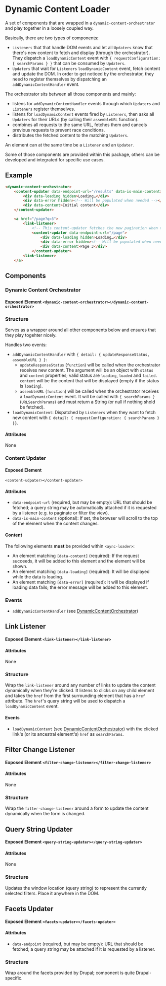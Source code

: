 # Dynamic Content Loader

A set of components that are wrapped in a `dynamic-content-orchestrator` and play together in a
loosely coupled way.

Basically, there are two types of components:
- `Listeners` that that handle DOM events and let all `Updaters` know that there's new content
to fetch and display (through the orchestrator). They dispatch a `loadDynamicContent` event with 
`{ requestConfiguration: { searchParams } }` that can be consumed by `Updaters`.
- `Updaters` that wait for `Listeners` `loadDynamicContent` event, fetch content and update the 
DOM. In order to get noticed by the orchestrator, they need to register themselves by dispatching
an `addDynamicContentHandler` event.

The orchestrator sits between all those components and mainly:
- listens for `addDynamicContentHandler` events through which `Updaters` and `Listeners` register
themselves.
- listens for `loadDynamicContent` events fired by `Listeners`, then asks all `Updaters` for their
URLs (by calling their `assembleURL` function).
- combines all requests to the same URL, fetches them and cancels previous requests to prevent
race conditions.
- distributes the fetched content to the matching `Updaters`.

An element can at the same time be a `Listener` and an `Updater`.

Some of those components are provided within this package, others can be developed and integrated
for specific use cases.


## Example

```html
<dynamic-content-orchestrator>
    <content-updater data-endpoint-url="/results" data-is-main-content>
        <div data-loading hidden>Loading…</div>
        <div data-error hidden><!-- Will be populated when needed --></div>
        <div data-content>Initial content</div>
    </content-updater>

    <a href="/page?q=5">
        <link-listener>
            <!-- This content-updater fetches the new pagination when the page changes-->
            <content-updater data-endpoint-url="/page">
                <div data-loading hidden>Loading…</div>
                <div data-error hidden><!-- Will be populated when needed --></div>
                <div data-content>Page 3</div>
            </content-updater>
        <link-listener>
    </a>
```

## Components

### Dynamic Content Orchestrator

#### Exposed Element `<dynamic-content-orchestrator></dynamic-content-orchestrator>`

### Structure
Serves as a wrapper around all other components below and ensures that they play togehter nicely. 

Handles two events:
- `addDynamicContentHandler` with `{ detail: { updateResponseStatus, assembleURL } }`:
  - `updateResponseStatus` (`function`) will be called when the orchestrator receives new content.
    The argument will be an object with `status` and `content` properties; valid status are
    `loading`, `loaded` and `failed`. `content` will be the content that will be displayed (empty
    if the status is `loading`).
  - `assembleURL` (`function`) will be called when the orchestrator receives a
    `loadDynamicContent` event. It will be called with `{ searchParams }` (`URLSearchParams`) and
    must return a String (or null if nothing shold be fetched).
- `loadDynamicContent`: Dispatched by `Listeners` when they want to fetch new content with
  `{ detail: { requestConfiguration: { searchParams } }}`.

#### Attributes
None




### Content Updater

#### Exposed Element
`<content-udpater></content-updater>`

#### Attributes
- `data-endpoint-url` (required, but may be empty): URL that should be fetched; a query string
may be automatically attached if it is requested by a listener (e.g. to paginate or filter the
view).
- `data-is-main-content` (optional): If set, the browser will scroll to the top of the
element when the content changes.

#### Content
The following elements **must** be provided within `<aync-loader>`:
- An element matching `[data-content]` (required): If the request succeeds, it will be added to 
this element and the element will be shown.
- An element matching `[data-loading]` (required): It will be displayed while the data is loading.
- An element matching `[data-error]` (required): It will be displayed if loading data fails;
the error message will be added to this element.

### Events
- `addDynamicContentHandler` (see [DynamicContentOrchestrator](#DynamicContentOrchestrator))



## Link Listener

#### Exposed Element `<link-listener></link-listener>`

#### Attributes
None

### Structure
Wrap the `link-listener` around any number of links to update the content dynamically when they're
clicked. It listens to clicks on any child element and takes the `href` from the first surrounding
element that has a `href` attribute. The `href`'s query string will be used to dispatch a
`loadDynamicContent` event.

#### Events
- `loadDynamicContent` (see [DynamicContentOrchestrator](#DynamicContentOrchestrator)) with
the clicked link's (or its ancestral element's) `href` as `searchParams`.


## Filter Change Listener

#### Exposed Element `<filter-change-listener></filter-change-listener>`

#### Attributes
None

### Structure
Wrap the `filter-change-listener` around a form to update the content dynamically when 
the form is changed.


## Query String Updater

#### Exposed Element `<query-string-updater></query-string-updater>`

#### Attributes
None

### Structure
Updates the window location (query string) to represent the currently selected filters. Place it
anywhere in the DOM.


## Facets Updater

#### Exposed Element `<facets-updater></facets-updater>`

#### Attributes
- `data-endpoint` (required, but may be empty): URL that should be fetched; a query string
may be attached if it is requested by a listener.

### Structure
Wrap around the facets provided by Drupal; component is quite Drupal-specific.